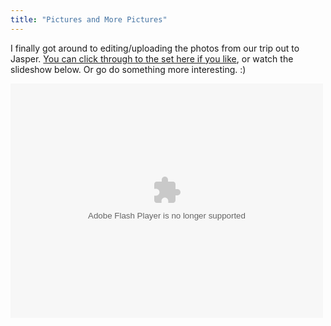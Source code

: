 ```yaml
---
title: "Pictures and More Pictures"
---
```

<p>I finally got around to editing/uploading the photos from our trip out to Jasper.  <a href="https://www.flickr.com/photos/lemon/sets/72157618008767269/">You can click through to the set here if you like</a>, or watch the slideshow below.  Or go do something more interesting.  :)</p>
<p><object width="500" height="375"><param name="flashvars" value="offsite=true&lang=en-us&page_show_url=%2Fphotos%2Flemon%2Fsets%2F72157618008767269%2Fshow%2F&page_show_back_url=%2Fphotos%2Flemon%2Fsets%2F72157618008767269%2F&set_id=72157618008767269&jump_to="></param><param name="movie" value="https://www.flickr.com/apps/slideshow/show.swf?v=71649"></param><param name="allowFullScreen" value="true"></param><embed type="application/x-shockwave-flash" src="https://www.flickr.com/apps/slideshow/show.swf?v=71649" allowFullScreen="true" flashvars="offsite=true&lang=en-us&page_show_url=%2Fphotos%2Flemon%2Fsets%2F72157618008767269%2Fshow%2F&page_show_back_url=%2Fphotos%2Flemon%2Fsets%2F72157618008767269%2F&set_id=72157618008767269&jump_to=" width="500" height="375"></embed></object></p>
